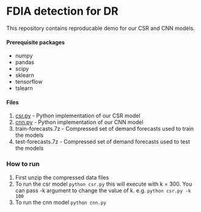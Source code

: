 # FDIA detection for DR

This repository contains reproducable demo for our CSR and CNN models.

#### Prerequisite packages
* numpy
* pandas
* scipy
* sklearn
* tensorflow
* tslearn

#### Files
1. [csr.py](csr.py) - Python implementation of our CSR model
2. [cnn.py](cnn.py) - Python implementation of our CNN model
3. train-forecasts.7z - Compressed set of demand forecasts used to train the models
3. test-forecasts.7z - Compressed set of demand forecasts used to test the models

### How to run
1. First unzip the compressed data files
2. To run the csr model `python csr.py` this will execute with k = 300. 
You can pass -k argument to change the value of k.
e.g. `python csr.py -k 100`
3. To run the cnn model `python cnn.py`
